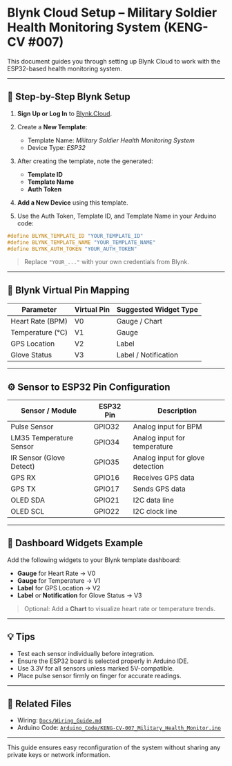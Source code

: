 # Blynk Cloud Setup – Military Soldier Health Monitoring System (KENG-CV #007)

This document guides you through setting up Blynk Cloud to work with the ESP32-based health monitoring system.

---

## 💠 Step-by-Step Blynk Setup

1. **Sign Up or Log In** to [Blynk.Cloud](https://blynk.cloud).

2. Create a **New Template**:

   - Template Name: *Military Soldier Health Monitoring System*
   - Device Type: *ESP32*

3. After creating the template, note the generated:

   - **Template ID**
   - **Template Name**
   - **Auth Token**

4. **Add a New Device** using this template.

5. Use the Auth Token, Template ID, and Template Name in your Arduino code:

```cpp
#define BLYNK_TEMPLATE_ID "YOUR_TEMPLATE_ID"
#define BLYNK_TEMPLATE_NAME "YOUR_TEMPLATE_NAME"
#define BLYNK_AUTH_TOKEN "YOUR_AUTH_TOKEN"
```

> Replace `"YOUR_..."` with your own credentials from Blynk.

---

## 📲 Blynk Virtual Pin Mapping

| Parameter        | Virtual Pin | Suggested Widget Type |
| ---------------- | ----------- | --------------------- |
| Heart Rate (BPM) | V0          | Gauge / Chart         |
| Temperature (°C) | V1          | Gauge                 |
| GPS Location     | V2          | Label                 |
| Glove Status     | V3          | Label / Notification  |

---

## ⚙️ Sensor to ESP32 Pin Configuration

| Sensor / Module          | ESP32 Pin | Description                      |
| ------------------------ | --------- | -------------------------------- |
| Pulse Sensor             | GPIO32    | Analog input for BPM             |
| LM35 Temperature Sensor  | GPIO34    | Analog input for temperature     |
| IR Sensor (Glove Detect) | GPIO35    | Analog input for glove detection |
| GPS RX                   | GPIO16    | Receives GPS data                |
| GPS TX                   | GPIO17    | Sends GPS data                   |
| OLED SDA                 | GPIO21    | I2C data line                    |
| OLED SCL                 | GPIO22    | I2C clock line                   |

---

## 💽 Dashboard Widgets Example

Add the following widgets to your Blynk template dashboard:

- **Gauge** for Heart Rate → V0
- **Gauge** for Temperature → V1
- **Label** for GPS Location → V2
- **Label** or **Notification** for Glove Status → V3

> Optional: Add a **Chart** to visualize heart rate or temperature trends.

---

## 💡 Tips

- Test each sensor individually before integration.
- Ensure the ESP32 board is selected properly in Arduino IDE.
- Use 3.3V for all sensors unless marked 5V-compatible.
- Place pulse sensor firmly on finger for accurate readings.

---

## 📌 Related Files

- Wiring: [`Docs/Wiring_Guide.md`](./Wiring_Guide.md)
- Arduino Code: [`Arduino_Code/KENG-CV-007_Military_Health_Monitor.ino`](../Arduino_Code/KENG-CV-007_Military_Health_Monitor.ino)

---

This guide ensures easy reconfiguration of the system without sharing any private keys or network information.

